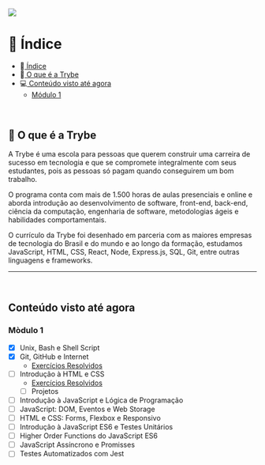 <h1>
  <img src="https://ik.imagekit.io/ykxazfauisd/Capa_Trybe_01_XoIjcbXqZ.png" />
</h1>

# 📓️ **Índice**
- 📓️[ Índice](#️-índice)
- 🚀️[ O que é a Trybe](#️-o-que-é-a-trybe)
- 💻️[ Conteúdo visto até agora](#conteúdo-visto-até-agora)
  - [Módulo 1](#mòdulo-1)

<br />

## 🚀️ **O que é a Trybe**
A Trybe é uma escola para pessoas que querem construir uma carreira de sucesso em tecnologia e que se compromete integralmente com seus estudantes, pois as pessoas só pagam quando conseguirem um bom trabalho.

O programa conta com mais de 1.500 horas de aulas presenciais e online e aborda introdução ao desenvolvimento de software, front-end, back-end, ciência da computação, engenharia de software, metodologias ágeis e habilidades comportamentais.

O currículo da Trybe foi desenhado em parceria com as maiores empresas de tecnologia do Brasil e do mundo e ao longo da formação, estudamos JavaScript, HTML, CSS, React, Node, Express.js, SQL, Git, entre outras linguagens e frameworks.

---
<br />

## **Conteúdo visto até agora**
### **Mòdulo 1**
- [x] Unix, Bash e Shell Script
- [x] Git, GitHub e Internet
  - [Exercícios Resolvidos](https://github.com/wandersonsales-dev/trybe-exercises/tree/master/exercises/2.1)
- [ ] Introdução à HTML e CSS
  - [Exercícios Resolvidos](https://github.com/wandersonsales-dev/trybe-exercises/tree/master/bloco_3)
  - [ ] Projetos
- [ ] Introdução à JavaScript e Lógica de Programação
- [ ] JavaScript: DOM, Eventos e Web Storage
- [ ] HTML e CSS: Forms, Flexbox e Responsivo
- [ ] Introdução à JavaScript ES6 e Testes Unitários
- [ ] Higher Order Functions do JavaScript ES6
- [ ] JavaScript Assíncrono e Promisses
- [ ] Testes Automatizados com Jest
